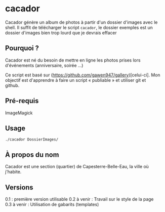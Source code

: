 cacador
=============

Cacador génère un album de photos à partir d'un dossier d'images avec le shell.
Il suffit de télécharger le script `cacador`, le dossier exemples est un dossier d'images bien trop lourd que je devrais effacer

Pourquoi ?
----------

Cacador est né du besoin de mettre en ligne les photos prises lors d'événements (anniversaire, soirée ...)

Ce script est basé sur (https://github.com/gawen947/gallery)[celui-ci]. Mon objectif est d'apprendre à faire un script « publiable » et utiliser git et github.

Pré-requis
------------
ImageMagick


Usage
-----

`./cacador DossierImages/`



À propos du nom
---------------
Cacador est une section (quartier) de Capesterre-Belle-Eau, la ville où j'habite.




Versions
--------
0.1 : première version utilisable
0.2 à venir : Travail sur le style de la page
0.3 à venir : Utilisation de gabarits (templates)
